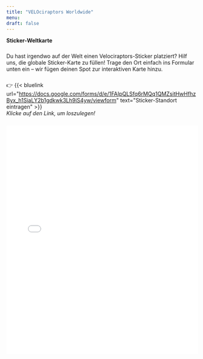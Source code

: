 ```yaml
---
title: "VELOciraptors Worldwide"
menu:
draft: false
---
```


**Sticker-Weltkarte**
<div style="margin-top: 1.5rem;"></div>

Du hast irgendwo auf der Welt einen Velociraptors-Sticker platziert? Hilf uns, die globale Sticker-Karte zu füllen! Trage den Ort einfach ins Formular unten ein – wir fügen deinen Spot zur interaktiven Karte hinzu.

<div style="margin-top: 1.5rem;"></div>

👉 {{< bluelink url="https://docs.google.com/forms/d/e/1FAIpQLSfq6rMQq1QMZsitHwHfhzByx_h1SiaLY2b1gdkwk3Lh9iS4yw/viewform" text="Sticker-Standort eintragen" >}}  
*Klicke auf den Link, um loszulegen!*


<div style="margin-top: 1.5rem;"></div>

<iframe 
  src="/map/index.html?lat=20&lng=0&zoom=2" 
  width="100%" 
  height="600" 
  style="border: 0; display: block;" 
  loading="lazy" 
  title="Interaktive Karte von VELOciraptors">
</iframe>
